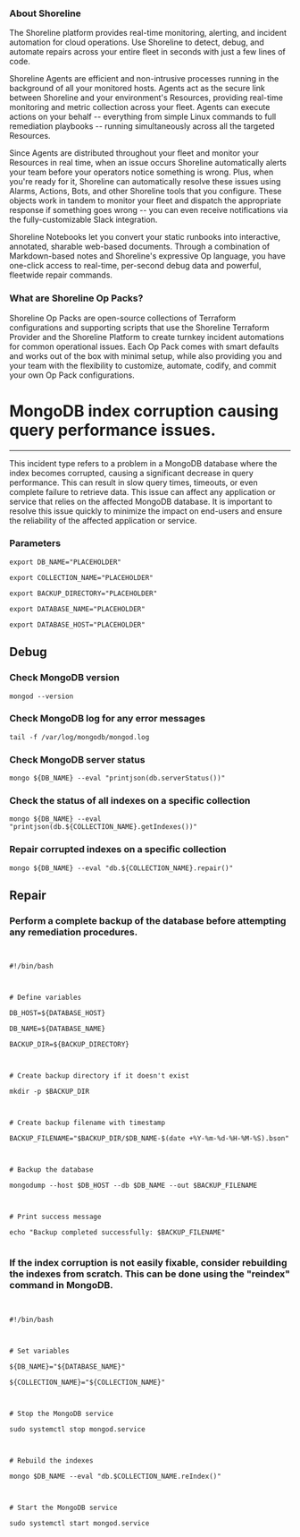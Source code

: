 
### About Shoreline
The Shoreline platform provides real-time monitoring, alerting, and incident automation for cloud operations. Use Shoreline to detect, debug, and automate repairs across your entire fleet in seconds with just a few lines of code.

Shoreline Agents are efficient and non-intrusive processes running in the background of all your monitored hosts. Agents act as the secure link between Shoreline and your environment's Resources, providing real-time monitoring and metric collection across your fleet. Agents can execute actions on your behalf -- everything from simple Linux commands to full remediation playbooks -- running simultaneously across all the targeted Resources.

Since Agents are distributed throughout your fleet and monitor your Resources in real time, when an issue occurs Shoreline automatically alerts your team before your operators notice something is wrong. Plus, when you're ready for it, Shoreline can automatically resolve these issues using Alarms, Actions, Bots, and other Shoreline tools that you configure. These objects work in tandem to monitor your fleet and dispatch the appropriate response if something goes wrong -- you can even receive notifications via the fully-customizable Slack integration.

Shoreline Notebooks let you convert your static runbooks into interactive, annotated, sharable web-based documents. Through a combination of Markdown-based notes and Shoreline's expressive Op language, you have one-click access to real-time, per-second debug data and powerful, fleetwide repair commands.

### What are Shoreline Op Packs?
Shoreline Op Packs are open-source collections of Terraform configurations and supporting scripts that use the Shoreline Terraform Provider and the Shoreline Platform to create turnkey incident automations for common operational issues. Each Op Pack comes with smart defaults and works out of the box with minimal setup, while also providing you and your team with the flexibility to customize, automate, codify, and commit your own Op Pack configurations.

# MongoDB index corruption causing query performance issues.
---

This incident type refers to a problem in a MongoDB database where the index becomes corrupted, causing a significant decrease in query performance. This can result in slow query times, timeouts, or even complete failure to retrieve data. This issue can affect any application or service that relies on the affected MongoDB database. It is important to resolve this issue quickly to minimize the impact on end-users and ensure the reliability of the affected application or service.

### Parameters
```shell
export DB_NAME="PLACEHOLDER"

export COLLECTION_NAME="PLACEHOLDER"

export BACKUP_DIRECTORY="PLACEHOLDER"

export DATABASE_NAME="PLACEHOLDER"

export DATABASE_HOST="PLACEHOLDER"
```

## Debug

### Check MongoDB version
```shell
mongod --version
```

### Check MongoDB log for any error messages
```shell
tail -f /var/log/mongodb/mongod.log
```

### Check MongoDB server status
```shell
mongo ${DB_NAME} --eval "printjson(db.serverStatus())"
```

### Check the status of all indexes on a specific collection
```shell
mongo ${DB_NAME} --eval "printjson(db.${COLLECTION_NAME}.getIndexes())"
```

### Repair corrupted indexes on a specific collection
```shell
mongo ${DB_NAME} --eval "db.${COLLECTION_NAME}.repair()"
```

## Repair

### Perform a complete backup of the database before attempting any remediation procedures.
```shell


#!/bin/bash



# Define variables

DB_HOST=${DATABASE_HOST}

DB_NAME=${DATABASE_NAME}

BACKUP_DIR=${BACKUP_DIRECTORY}



# Create backup directory if it doesn't exist

mkdir -p $BACKUP_DIR



# Create backup filename with timestamp

BACKUP_FILENAME="$BACKUP_DIR/$DB_NAME-$(date +%Y-%m-%d-%H-%M-%S).bson"



# Backup the database

mongodump --host $DB_HOST --db $DB_NAME --out $BACKUP_FILENAME



# Print success message

echo "Backup completed successfully: $BACKUP_FILENAME"


```

### If the index corruption is not easily fixable, consider rebuilding the indexes from scratch. This can be done using the "reindex" command in MongoDB.
```shell


#!/bin/bash



# Set variables

${DB_NAME}="${DATABASE_NAME}"

${COLLECTION_NAME}="${COLLECTION_NAME}"



# Stop the MongoDB service

sudo systemctl stop mongod.service



# Rebuild the indexes

mongo $DB_NAME --eval "db.$COLLECTION_NAME.reIndex()"



# Start the MongoDB service

sudo systemctl start mongod.service


```